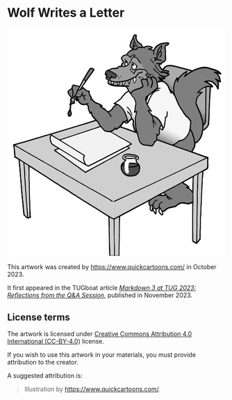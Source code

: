 # Wolf Writes a Letter

 ![artwork](wolf-letter.png "Wolf Writes a Letter by <https://www.quickcartoons.com/>")

This artwork was created by <https://www.quickcartoons.com/> in October 2023.

It first appeared in the TUGboat article [_Markdown 3 at TUG 2023: Reflections from the Q&A Session_][tb138], published in November 2023.

## License terms

The artwork is licensed under [Creative Commons Attribution 4.0 International (CC-BY-4.0)][cc-by] license.

If you wish to use this artwork in your materials, you must provide attribution to the creator.

A suggested attribution is:

> Illustration by <https://www.quickcartoons.com/>.

 [tb138]: https://www.tug.org/TUGboat/tb44-3/tb138starynovotny-markdown-qa.pdf
 [cc-by]: https://creativecommons.org/licenses/by/4.0/legalcode
